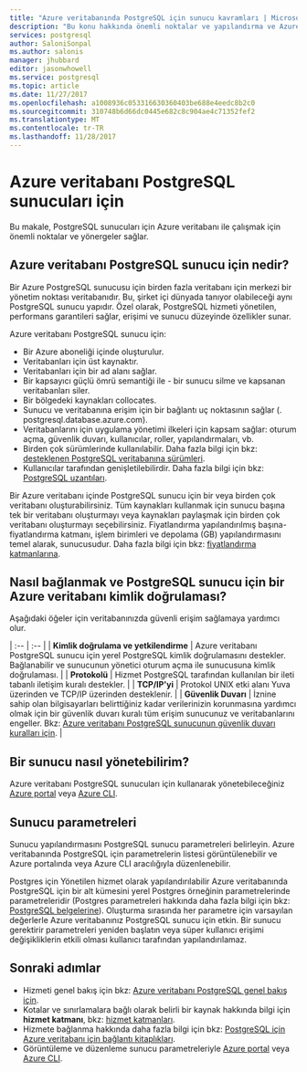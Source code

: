 ```yaml
---
title: "Azure veritabanında PostgreSQL için sunucu kavramları | Microsoft Docs"
description: "Bu konu hakkında önemli noktalar ve yapılandırma ve Azure veritabanı PostgreSQL sunucuları yönetmeye yönelik yönergeler sağlar."
services: postgresql
author: SaloniSonpal
ms.author: salonis
manager: jhubbard
editor: jasonwhowell
ms.service: postgresql
ms.topic: article
ms.date: 11/27/2017
ms.openlocfilehash: a1008936c053316630360403be688e4eedc8b2c0
ms.sourcegitcommit: 310748b6d66dc0445e682c8c904ae4c71352fef2
ms.translationtype: MT
ms.contentlocale: tr-TR
ms.lasthandoff: 11/28/2017
---
```

# <a name="azure-database-for-postgresql-servers"></a>Azure veritabanı PostgreSQL sunucuları için
Bu makale, PostgreSQL sunucuları için Azure veritabanı ile çalışmak için önemli noktalar ve yönergeler sağlar.

## <a name="what-is-an-azure-database-for-postgresql-server"></a>Azure veritabanı PostgreSQL sunucu için nedir?
Bir Azure PostgreSQL sunucusu için birden fazla veritabanı için merkezi bir yönetim noktası veritabanıdır. Bu, şirket içi dünyada tanıyor olabileceği aynı PostgreSQL sunucu yapıdır. Özel olarak, PostgreSQL hizmeti yönetilen, performans garantileri sağlar, erişimi ve sunucu düzeyinde özellikler sunar.

Azure veritabanı PostgreSQL sunucu için:

- Bir Azure aboneliği içinde oluşturulur.
- Veritabanları için üst kaynaktır.
- Veritabanları için bir ad alanı sağlar.
- Bir kapsayıcı güçlü ömrü semantiği ile - bir sunucu silme ve kapsanan veritabanları siler.
- Bir bölgedeki kaynakları collocates.
- Sunucu ve veritabanına erişim için bir bağlantı uç noktasının sağlar (. postgresql.database.azure.com).
- Veritabanlarını için uygulama yönetimi ilkeleri için kapsam sağlar: oturum açma, güvenlik duvarı, kullanıcılar, roller, yapılandırmaları, vb.
- Birden çok sürümlerinde kullanılabilir. Daha fazla bilgi için bkz: [desteklenen PostgreSQL veritabanına sürümleri](concepts-supported-versions.md).
- Kullanıcılar tarafından genişletilebilirdir. Daha fazla bilgi için bkz: [PostgreSQL uzantıları](concepts-extensions.md).

Bir Azure veritabanı içinde PostgreSQL sunucu için bir veya birden çok veritabanı oluşturabilirsiniz. Tüm kaynakları kullanmak için sunucu başına tek bir veritabanı oluşturmayı veya kaynakları paylaşmak için birden çok veritabanı oluşturmayı seçebilirsiniz. Fiyatlandırma yapılandırılmış başına-fiyatlandırma katmanı, işlem birimleri ve depolama (GB) yapılandırmasını temel alarak, sunucusudur. Daha fazla bilgi için bkz: [fiyatlandırma katmanlarına](./concepts-service-tiers.md).

## <a name="how-do-i-connect-and-authenticate-to-an-azure-database-for-postgresql-server"></a>Nasıl bağlanmak ve PostgreSQL sunucu için bir Azure veritabanı kimlik doğrulaması?
Aşağıdaki öğeler için veritabanınızda güvenli erişim sağlamaya yardımcı olur.

| :-- | :-- | | **Kimlik doğrulama ve yetkilendirme** | Azure veritabanı PostgreSQL sunucu için yerel PostgreSQL kimlik doğrulamasını destekler. Bağlanabilir ve sunucunun yönetici oturum açma ile sunucusuna kimlik doğrulaması. | | **Protokolü** | Hizmet PostgreSQL tarafından kullanılan bir ileti tabanlı iletişim kuralı destekler. | | **TCP/IP'yi** | Protokol UNIX etki alanı Yuva üzerinden ve TCP/IP üzerinden desteklenir. | | **Güvenlik Duvarı** | İznine sahip olan bilgisayarları belirttiğiniz kadar verilerinizin korunmasına yardımcı olmak için bir güvenlik duvarı kuralı tüm erişim sunucunuz ve veritabanlarını engeller. Bkz: [Azure veritabanı PostgreSQL sunucunun güvenlik duvarı kuralları için](concepts-firewall-rules.md). |

## <a name="how-do-i-manage-a-server"></a>Bir sunucu nasıl yönetebilirim?
Azure veritabanı PostgreSQL sunucuları için kullanarak yönetebileceğiniz [Azure portal](https://portal.azure.com) veya [Azure CLI](/cli/azure/postgres).

## <a name="server-parameters"></a>Sunucu parametreleri
Sunucu yapılandırmasını PostgreSQL sunucu parametreleri belirleyin. Azure veritabanında PostgreSQL için parametrelerin listesi görüntülenebilir ve Azure portalında veya Azure CLI aracılığıyla düzenlenebilir. 

Postgres için Yönetilen hizmet olarak yapılandırılabilir Azure veritabanında PostgreSQL için bir alt kümesini yerel Postgres örneğinin parametrelerinde parametreleridir (Postgres parametreleri hakkında daha fazla bilgi için bkz: [PostgreSQL belgelerine](https://www.postgresql.org/docs/9.6/static/runtime-config.html)). Oluşturma sırasında her parametre için varsayılan değerlerle Azure veritabanınız PostgreSQL sunucu için etkin. Bir sunucu gerektirir parametreleri yeniden başlatın veya süper kullanıcı erişimi değişikliklerin etkili olması kullanıcı tarafından yapılandırılamaz.


## <a name="next-steps"></a>Sonraki adımlar
- Hizmeti genel bakış için bkz: [Azure veritabanı PostgreSQL genel bakış için](overview.md).
- Kotalar ve sınırlamalara bağlı olarak belirli bir kaynak hakkında bilgi için **hizmet katmanı**, bkz: [hizmet katmanları](concepts-service-tiers.md).
- Hizmete bağlanma hakkında daha fazla bilgi için bkz: [PostgreSQL için Azure veritabanı için bağlantı kitaplıkları](concepts-connection-libraries.md).
- Görüntüleme ve düzenleme sunucu parametreleriyle [Azure portal](howto-configure-server-parameters-using-portal.md) veya [Azure CLI](howto-configure-server-parameters-using-cli.md).
